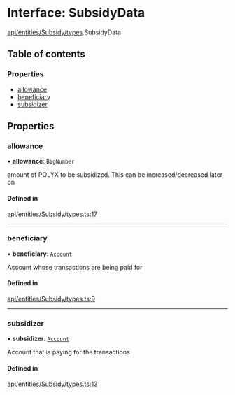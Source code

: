 # Interface: SubsidyData

[api/entities/Subsidy/types](../wiki/api.entities.Subsidy.types).SubsidyData

## Table of contents

### Properties

- [allowance](../wiki/api.entities.Subsidy.types.SubsidyData#allowance)
- [beneficiary](../wiki/api.entities.Subsidy.types.SubsidyData#beneficiary)
- [subsidizer](../wiki/api.entities.Subsidy.types.SubsidyData#subsidizer)

## Properties

### allowance

• **allowance**: `BigNumber`

amount of POLYX to be subsidized. This can be increased/decreased later on

#### Defined in

[api/entities/Subsidy/types.ts:17](https://github.com/PolymeshAssociation/polymesh-sdk/blob/31fdce23/src/api/entities/Subsidy/types.ts#L17)

___

### beneficiary

• **beneficiary**: [`Account`](../wiki/api.entities.Account.Account)

Account whose transactions are being paid for

#### Defined in

[api/entities/Subsidy/types.ts:9](https://github.com/PolymeshAssociation/polymesh-sdk/blob/31fdce23/src/api/entities/Subsidy/types.ts#L9)

___

### subsidizer

• **subsidizer**: [`Account`](../wiki/api.entities.Account.Account)

Account that is paying for the transactions

#### Defined in

[api/entities/Subsidy/types.ts:13](https://github.com/PolymeshAssociation/polymesh-sdk/blob/31fdce23/src/api/entities/Subsidy/types.ts#L13)
